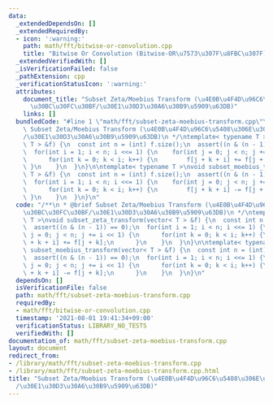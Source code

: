 ```yaml
---
data:
  _extendedDependsOn: []
  _extendedRequiredBy:
  - icon: ':warning:'
    path: math/fft/bitwise-or-convolution.cpp
    title: "Bitwise Or Convolution (Bitwise-OR\u7573\u307F\u8FBC\u307F)"
  _extendedVerifiedWith: []
  _isVerificationFailed: false
  _pathExtension: cpp
  _verificationStatusIcon: ':warning:'
  attributes:
    document_title: "Subset Zeta/Moebius Transform (\u4E0B\u4F4D\u96C6\u5408\u306E\
      \u30BC\u30FC\u30BF/\u30E1\u30D3\u30A6\u30B9\u5909\u63DB)"
    links: []
  bundledCode: "#line 1 \"math/fft/subset-zeta-moebius-transform.cpp\"\n/**\n * @brief\
    \ Subset Zeta/Moebius Transform (\u4E0B\u4F4D\u96C6\u5408\u306E\u30BC\u30FC\u30BF\
    /\u30E1\u30D3\u30A6\u30B9\u5909\u63DB)\n */\ntemplate< typename T >\nvoid subset_zeta_transform(vector<\
    \ T > &f) {\n  const int n = (int) f.size();\n  assert((n & (n - 1)) == 0);\n\
    \  for(int i = 1; i < n; i <<= 1) {\n    for(int j = 0; j < n; j += i << 1) {\n\
    \      for(int k = 0; k < i; k++) {\n        f[j + k + i] += f[j + k];\n     \
    \ }\n    }\n  }\n}\n\ntemplate< typename T >\nvoid subset_moebius_transform(vector<\
    \ T > &f) {\n  const int n = (int) f.size();\n  assert((n & (n - 1)) == 0);\n\
    \  for(int i = 1; i < n; i <<= 1) {\n    for(int j = 0; j < n; j += i << 1) {\n\
    \      for(int k = 0; k < i; k++) {\n        f[j + k + i] -= f[j + k];\n     \
    \ }\n    }\n  }\n}\n"
  code: "/**\n * @brief Subset Zeta/Moebius Transform (\u4E0B\u4F4D\u96C6\u5408\u306E\
    \u30BC\u30FC\u30BF/\u30E1\u30D3\u30A6\u30B9\u5909\u63DB)\n */\ntemplate< typename\
    \ T >\nvoid subset_zeta_transform(vector< T > &f) {\n  const int n = (int) f.size();\n\
    \  assert((n & (n - 1)) == 0);\n  for(int i = 1; i < n; i <<= 1) {\n    for(int\
    \ j = 0; j < n; j += i << 1) {\n      for(int k = 0; k < i; k++) {\n        f[j\
    \ + k + i] += f[j + k];\n      }\n    }\n  }\n}\n\ntemplate< typename T >\nvoid\
    \ subset_moebius_transform(vector< T > &f) {\n  const int n = (int) f.size();\n\
    \  assert((n & (n - 1)) == 0);\n  for(int i = 1; i < n; i <<= 1) {\n    for(int\
    \ j = 0; j < n; j += i << 1) {\n      for(int k = 0; k < i; k++) {\n        f[j\
    \ + k + i] -= f[j + k];\n      }\n    }\n  }\n}\n"
  dependsOn: []
  isVerificationFile: false
  path: math/fft/subset-zeta-moebius-transform.cpp
  requiredBy:
  - math/fft/bitwise-or-convolution.cpp
  timestamp: '2021-08-01 19:41:34+09:00'
  verificationStatus: LIBRARY_NO_TESTS
  verifiedWith: []
documentation_of: math/fft/subset-zeta-moebius-transform.cpp
layout: document
redirect_from:
- /library/math/fft/subset-zeta-moebius-transform.cpp
- /library/math/fft/subset-zeta-moebius-transform.cpp.html
title: "Subset Zeta/Moebius Transform (\u4E0B\u4F4D\u96C6\u5408\u306E\u30BC\u30FC\u30BF\
  /\u30E1\u30D3\u30A6\u30B9\u5909\u63DB)"
---
```

